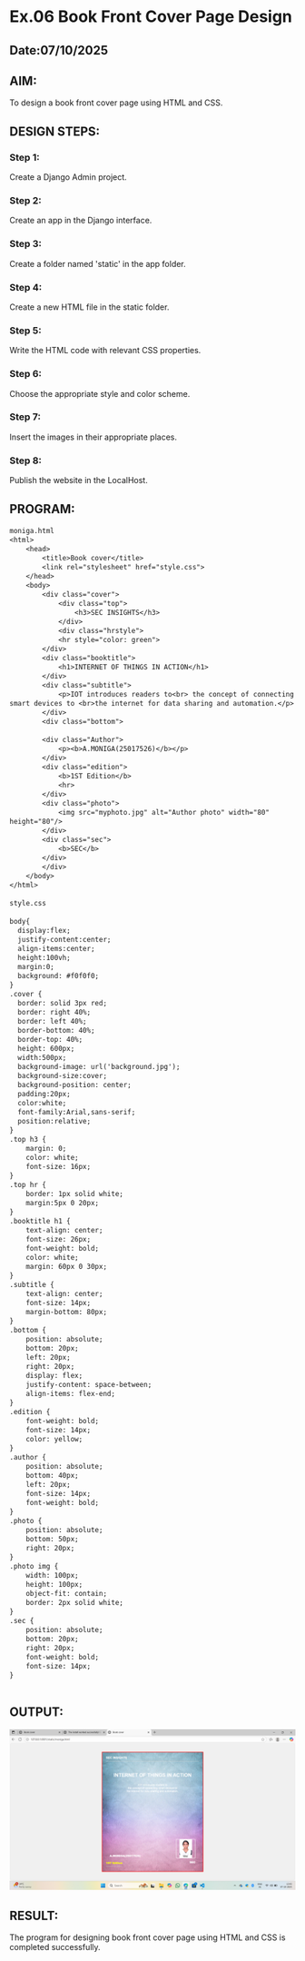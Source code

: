 # Ex.06 Book Front Cover Page Design
## Date:07/10/2025

## AIM:
To design a book front cover page using HTML and CSS.

## DESIGN STEPS:

### Step 1:
Create a Django Admin project.

### Step 2:
Create an app in the Django interface.

### Step 3:
Create a folder named 'static' in the app folder.

### Step 4:
Create a new HTML file in the static folder.

### Step 5:
Write the HTML code with relevant CSS properties.

### Step 6:
Choose the appropriate style and color scheme.

### Step 7:
Insert the images in their appropriate places.

### Step 8:
Publish the website in the LocalHost.

## PROGRAM:
```
moniga.html
<html>
    <head>
        <title>Book cover</title>
        <link rel="stylesheet" href="style.css">
    </head>
    <body>
        <div class="cover">
            <div class="top">
                <h3>SEC INSIGHTS</h3>
            </div>
            <div class="hrstyle">
            <hr style="color: green">
        </div>
        <div class="booktitle">
            <h1>INTERNET OF THINGS IN ACTION</h1>
        </div>
        <div class="subtitle">
            <p>IOT introduces readers to<br> the concept of connecting smart devices to <br>the internet for data sharing and automation.</p>
        </div>
        <div class="bottom">

        <div class="Author">
            <p><b>A.MONIGA(25017526)</b></p>
        </div>
        <div class="edition">
            <b>1ST Edition</b>
            <hr>
        </div>
        <div class="photo">
            <img src="myphoto.jpg" alt="Author photo" width="80" height="80"/>
        </div>
        <div class="sec">
            <b>SEC</b>
        </div>
        </div>
    </body>
</html>

style.css

body{
  display:flex;
  justify-content:center;
  align-items:center;
  height:100vh;
  margin:0;
  background: #f0f0f0;
}
.cover {
  border: solid 3px red;
  border: right 40%;
  border: left 40%;
  border-bottom: 40%;
  border-top: 40%;
  height: 600px;
  width:500px;
  background-image: url('background.jpg'); 
  background-size:cover;
  background-position: center;
  padding:20px;
  color:white;
  font-family:Arial,sans-serif;
  position:relative;
}
.top h3 {
    margin: 0;
    color: white;
    font-size: 16px;
}
.top hr {
    border: 1px solid white;
    margin:5px 0 20px;
}
.booktitle h1 {
    text-align: center;
    font-size: 26px;
    font-weight: bold;
    color: white;
    margin: 60px 0 30px;
}
.subtitle {
    text-align: center;
    font-size: 14px;
    margin-bottom: 80px;
}
.bottom {
    position: absolute;
    bottom: 20px;
    left: 20px;
    right: 20px;
    display: flex;
    justify-content: space-between;
    align-items: flex-end;
}
.edition {
    font-weight: bold;
    font-size: 14px;
    color: yellow;
}
.author {
    position: absolute;
    bottom: 40px;
    left: 20px;
    font-size: 14px;
    font-weight: bold;
}
.photo {
    position: absolute;
    bottom: 50px;
    right: 20px;
}
.photo img {
    width: 100px;
    height: 100px;
    object-fit: contain;
    border: 2px solid white;
}
.sec {
    position: absolute;
    bottom: 20px;
    right: 20px;
    font-weight: bold;
    font-size: 14px;
}


```

## OUTPUT:
![alt text](<Screenshot (39).png>)

## RESULT:
The program for designing book front cover page using HTML and CSS is completed successfully.
